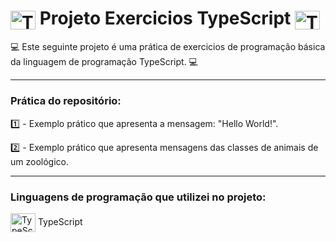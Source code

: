 # <img align="center" alt="TypeScript" height="30" width="40" src="https://cdn.jsdelivr.net/gh/devicons/devicon/icons/typescript/typescript-original.svg" /> Projeto Exercicios TypeScript <img align="center" alt="TypeScript" height="30" width="40" src="https://cdn.jsdelivr.net/gh/devicons/devicon/icons/typescript/typescript-original.svg" />

💻 Este seguinte projeto é uma prática de exercicios de programação básica da linguagem de programação TypeScript. 💻

----------------------------------------------------------------------------
### Prática do repositório:

1️⃣ - Exemplo prático que apresenta a mensagem: "Hello World!".

2️⃣ - Exemplo prático que apresenta mensagens das classes de animais de um zoológico.


----------------------------------------------------------------------------

### Linguagens de programação que utilizei no projeto: 
<img align="center" alt="TypeScript" height="30" width="40" src="https://cdn.jsdelivr.net/gh/devicons/devicon/icons/typescript/typescript-original.svg" /> TypeScript

